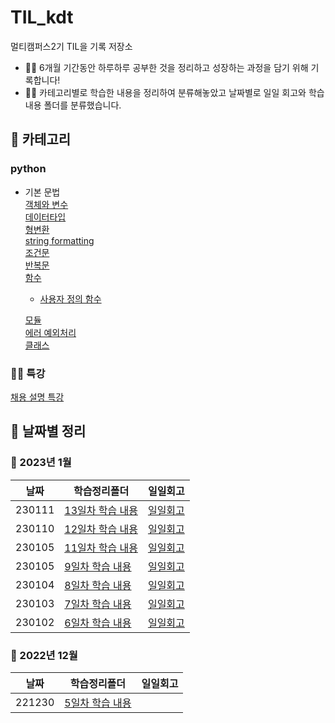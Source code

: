 # TIL_kdt
멀티캠퍼스2기 TIL을 기록 저장소

- 👩‍💻 6개월 기간동안 하루하루 공부한 것을 정리하고 성장하는 과정을 담기 위해 기록합니다!
- 👩‍💻 카테고리별로 학습한 내용을 정리하여 분류해놓았고 
날짜별로 일일 회고와 학습 내용 폴더를 분류했습니다.

## 📂 카테고리

### python

- 기본 문법 <br>
  [객체와 변수](6일차(230102)/객체와변수.md) <br>
  [데이터타입](6일차(230102)/데이터타입.md) <br>
  [형변환](7일차(230103)/형변환.md) <br>
  [string formatting](7일차(230103)/string_formatting.md) <br>
  [조건문](7일차(230103)/조건문.md) <br>
  [반복문](7일차(230103)/반복문.md) <br>
  [함수](8일차(230104)/함수.md) <br>
  - [사용자 정의 함수](12일차(230110)/사용자정의함수.md) 

  [모듈](9일차(230105)/모듈.md) <br>
  [에러 예외처리](9일차(230105)/에러_예외처리.md) <br>
  [클래스](13일차(230111)/class.md) <br>

### 👩‍🔧 특강
[채용 설명 특강](5일차(221230))

## 📅 날짜별 정리
### 🐣 2023년 1월
|날짜|학습정리폴더|일일회고|
|----|----|----|
|230111|[13일차 학습 내용](13일차(230111))|[일일회고](13일차(230111)/일일회고.md)
|230110|[12일차 학습 내용](12일차(230110))|[일일회고](12일차(230110)/일일회고.md)
|230105|[11일차 학습 내용](11일차(230109))|[일일회고](11일차(230109)/일일회고.md)
|230105|[9일차 학습 내용](9일차(230105))|[일일회고](9일차(230105)/일일회고.md)
|230104|[8일차 학습 내용](8일차(230104))|[일일회고](8일차(230104)/일일회고.md)
|230103|[7일차 학습 내용](7일차(230103))|[일일회고](7일차(230103)/일일회고.md)
|230102|[6일차 학습 내용](6일차(230102))|[일일회고](/6%EC%9D%BC%EC%B0%A8(230102)/일일회고.md)
### 🎅 2022년 12월
|날짜|학습정리폴더|일일회고
|----|----|----|
|221230|[5일차 학습 내용](5일차(221230))|



